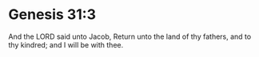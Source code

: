 # Genesis 31:3

And the LORD said unto Jacob, Return unto the land of thy fathers, and to thy kindred; and I will be with thee.